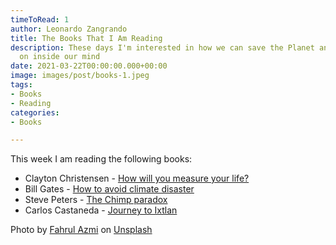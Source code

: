 ```yaml
---
timeToRead: 1
author: Leonardo Zangrando
title: The Books That I Am Reading
description: These days I'm interested in how we can save the Planet and what goes
  on inside our mind
date: 2021-03-22T00:00:00.000+00:00
image: images/post/books-1.jpeg
tags:
- Books
- Reading
categories:
- Books

---
```

This week I am reading the following books:

* Clayton Christensen - [How will you measure your life?](https://www.amazon.co.uk/How-Will-Measure-Your-Life/dp/0008316422/ref=tmm_pap_swatch_0)
* Bill Gates - [How to avoid climate disaster](https://www.amazon.co.uk/How-Avoid-Climate-Disaster-Breakthroughs/dp/0241448301/ref=sr_1_1)
* Steve Peters - [The Chimp paradox](https://www.amazon.co.uk/Chimp-Paradox-Management-Programme-Confidence/dp/009193558X/ref=sr_1_1)
* Carlos Castaneda - [Journey to Ixtlan](https://www.amazon.co.uk/Journey-Ixtlan-Lessons-Don-Juan/dp/0671732463/ref=sr_1_1)

Photo by [Fahrul Azmi](https://unsplash.com/@fahrulazmi?utm_source=unsplash&utm_medium=referral&utm_content=creditCopyText) on [Unsplash](/s/photos/books?utm_source=unsplash&utm_medium=referral&utm_content=creditCopyText)